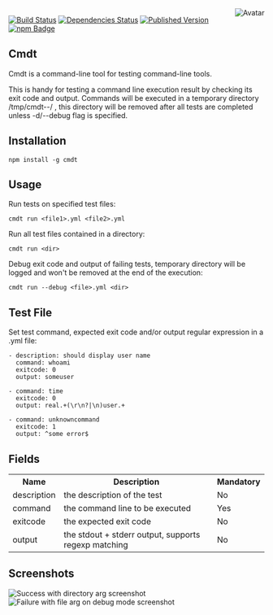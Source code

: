 <img align="right" src="https://raw.github.com/cliffano/cmdt/master/avatar.jpg" alt="Avatar"/>

[![Build Status](https://secure.travis-ci.org/cliffano/cmdt.png?branch=master)](http://travis-ci.org/cliffano/cmdt)
[![Dependencies Status](https://david-dm.org/cliffano/cmdt.png)](http://david-dm.org/cliffano/cmdt)
[![Published Version](https://badge.fury.io/js/cmdt.png)](http://badge.fury.io/js/cmdt)
<br/>
[![npm Badge](https://nodei.co/npm/cmdt.png)](http://npmjs.org/package/cmdt)

Cmdt
----

Cmdt is a command-line tool for testing command-line tools.

This is handy for testing a command line execution result by checking its exit code and output. Commands will be executed in a temporary directory /tmp/cmdt-<millis>-<pid>/<filepath> , this directory will be removed after all tests are completed unless -d/--debug flag is specified.

Installation
------------

    npm install -g cmdt

Usage
-----

Run tests on specified test files:

    cmdt run <file1>.yml <file2>.yml

Run all test files contained in a directory:

    cmdt run <dir>

Debug exit code and output of failing tests, temporary directory will be logged and won't be removed at the end of the execution:

    cmdt run --debug <file>.yml <dir>

Test File
---------

Set test command, expected exit code and/or output regular expression in a .yml file:

    - description: should display user name
      command: whoami
      exitcode: 0
      output: someuser

    - command: time
      exitcode: 0
      output: real.+(\r\n?|\n)user.+

    - command: unknowncommand
      exitcode: 1
      output: ^some error$

Fields
------

<table>
  <tr>
    <th>Name</th>
    <th>Description</th>
    <th>Mandatory</th>
  </tr>
  <tr>
    <td>description</td>
    <td>the description of the test</td>
    <td>No</td>
  </tr>
  <tr>
    <td>command</td>
    <td>the command line to be executed</td>
    <td>Yes</td>    
  </tr>
  <tr>
    <td>exitcode</td>
    <td>the expected exit code</td>
    <td>No</td>
  </tr>
  <tr>
    <td>output</td>
    <td>the stdout + stderr output, supports regexp matching</td>
    <td>No</td>
  </tr>
</table>

Screenshots
-----------

![Success with directory arg screenshot](../blob/master/screenshots/success-dir.jpg?raw=true)
![Failure with file arg on debug mode screenshot](../blob/master/screenshots/failure-file-debug.jpg?raw=true)

